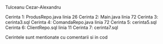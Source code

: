 Tulceanu Cezar-Alexandru

Cerinta 1: ProdusRepo.java linia 26
Cerinta 2: Main.java linia 72
Cerinta 3: cerinta3.sql
Cerinta 4: ComandaRepo.java linia 72
Cerinta 5: cerinta5.sql
Cerinta 6: ClientRepo.sql linia 11
Cerinta 7: cerinta7.sql

Cerintele sunt mentionate cu comentarii si in cod
